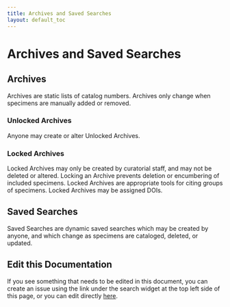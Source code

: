 ```yaml
---
title: Archives and Saved Searches
layout: default_toc
---
```


# Archives and Saved Searches

## Archives

Archives are static lists of catalog numbers. Archives only change when specimens are manually added or removed.

### Unlocked Archives

Anyone may create or alter Unlocked Archives.

### Locked Archives 

Locked Archives may only be created by curatorial staff, and may not be deleted or altered.
Locking an Archive prevents deletion or encumbering of included specimens.
Locked Archives are appropriate tools for citing groups of specimens.
Locked Archives may be assigned DOIs.

## Saved Searches

Saved Searches are dynamic saved searches which may be created by anyone, and which change as specimens are cataloged, 
deleted, or updated.

## Edit this Documentation

If you see something that needs to be edited in this document, you can create an issue using the link under the search widget at the top left side of this page, or you can edit directly <a href="https://github.com/ArctosDB/documentation-wiki/edit/gh-pages/_documentation/archive.markdown" target="_blank">here</a>.
